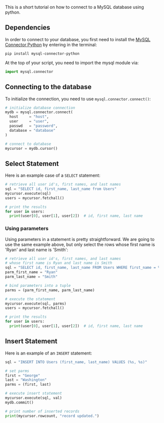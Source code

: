 This is a short tutorial on how to connect to a MySQL database using python.

## Dependencies

In order to connect to your database, you first need to install the [MySQL Connector Python](https://github.com/mysql/mysql-connector-python) by entering in the terminal:

<pre class="command-line">
<code>pip install mysql-connector-python</code>
</pre>

At the top of your script, you need to import the mysql module via:

```py
import mysql.connector
```

## Connecting to the database

To initialize the connection, you need to use ```mysql.connector.connect()```:

```py
# initialize database connection
mydb = mysql.connector.connect(
  host     = "host",
  user     = "user",
  passwd   = "password",
  database = "database"
)

# connect to database
mycursor = mydb.cursor()
```

## Select Statement

Here is an example case of a ```SELECT``` statement:

```py
# retrieve all user id's, first names, and last names
sql = "SELECT id, first_name, last_name from Users"
mycursor.execute(sql)
users = mycursor.fetchall()

# print the results
for user in users:
  print(user[0], user[1], user[2])  # id, first name, last name
```

### Using parameters

Using parameters in a statement is pretty straightforward. We are going to use the same example above, but only select the rows whose first name is 'Ryan' and last name is 'Smith':

```py
# retrieve all user id's, first names, and last names 
# whose first name is Ryan and last name is Smith
sql = "SELECT id, first_name, last_name FROM Users WHERE first_name = %s AND last_name = %s"
parm_first_name = "Ryan"
parm_last_name = "Smith"

# bind parameters into a tuple
parms = (parm_first_name, parm_last_name)

# execute the statement
mycursor.execute(sql, parms)
users = mycursor.fetchall()

# print the results
for user in users:
  print(user[0], user[1], user[2])  # id, first name, last name
```

## Insert Statement

Here is an example of an ```INSERT``` statement:

```py
sql = "INSERT INTO Users (first_name, last_name) VALUES (%s, %s)"

# set parms
first = "George"
last = "Washington"
parms = (first, last)

# execute insert statement
mycursor.execute(sql, val)
mydb.commit()

# print number of inserted records
print(mycursor.rowcount, "record updated.")
```
